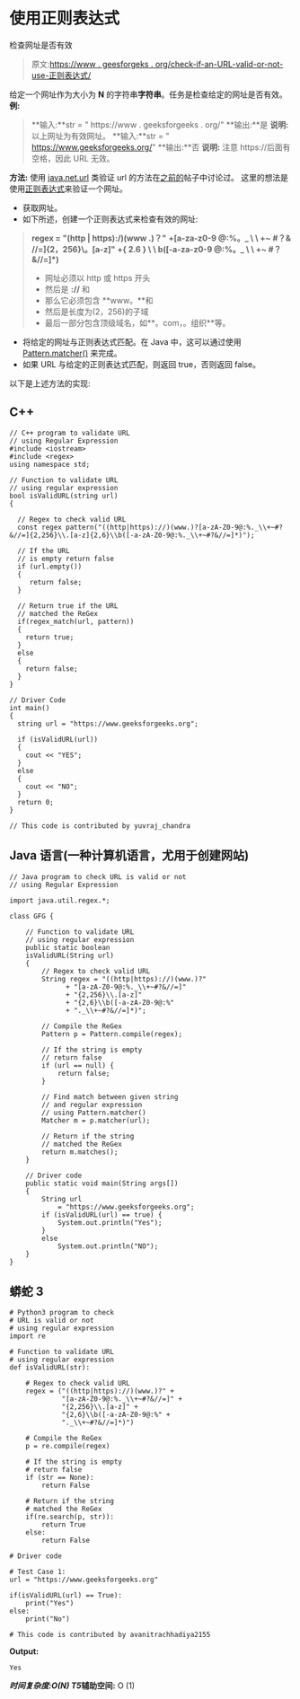 # 使用正则表达式

检查网址是否有效

> 原文:[https://www . geesforgeks . org/check-if-an-URL-valid-or-not-use-正则表达式/](https://www.geeksforgeeks.org/check-if-an-url-is-valid-or-not-using-regular-expression/)

给定一个网址作为大小为 **N** 的字符串**字符串**。任务是检查给定的网址是否有效。
**例:**

> **输入:**str = " https://www . geeksforgeeks . org/"
> **输出:**是
> **说明:**
> 以上网址为有效网址。
> **输入:**str = " https://www.geeksforgeeks.org/"
> **输出:**否
> **说明:**
> 注意 https://后面有空格，因此 URL 无效。

**方法:**
使用 [java.net.url](https://www.geeksforgeeks.org/url-class-java-examples/) 类验证 url 的方法在[之前的](https://www.geeksforgeeks.org/check-if-url-is-valid-or-not-in-java/)帖子中讨论过。
这里的想法是使用[正则表达式](https://www.geeksforgeeks.org/write-regular-expressions/)来验证一个网址。

*   获取网址。
*   如下所述，创建一个正则表达式来检查有效的网址:

> **regex = "(http | https):/)(www .)？"**
> **+[a-za-z0-9 @:%。_ \ \ \+~ #？& //=]{2，256}\。[a-z]"**
> **+{ 2.6 } \ \ b([-a-za-z0-9 @:%。_ \ \ \+~ #？&//=]*)**
> 
> *   网址必须以 http 或 https 开头
> *   然后是 **://** 和
> *   那么它必须包含 **www。**和
> *   然后是长度为(2，256)的子域
> *   最后一部分包含顶级域名，如**。com，。组织**等。

*   将给定的网址与正则表达式匹配。在 Java 中，这可以通过使用 [Pattern.matcher()](https://www.geeksforgeeks.org/pattern-matchercharsequence-method-in-java-with-examples/) 来完成。
*   如果 URL 与给定的正则表达式匹配，则返回 true，否则返回 false。

以下是上述方法的实现:

## C++

```
// C++ program to validate URL
// using Regular Expression
#include <iostream>
#include <regex>
using namespace std;

// Function to validate URL
// using regular expression
bool isValidURL(string url)
{

  // Regex to check valid URL
  const regex pattern("((http|https)://)(www.)?[a-zA-Z0-9@:%._\\+~#?&//=]{2,256}\\.[a-z]{2,6}\\b([-a-zA-Z0-9@:%._\\+~#?&//=]*)");

  // If the URL
  // is empty return false
  if (url.empty())
  {
     return false;
  }

  // Return true if the URL
  // matched the ReGex
  if(regex_match(url, pattern))
  {
    return true;
  }
  else
  {
    return false;
  }
}

// Driver Code
int main()
{
  string url = "https://www.geeksforgeeks.org";

  if (isValidURL(url))
  {
    cout << "YES";
  }
  else
  {
    cout << "NO";
  }
  return 0;
}

// This code is contributed by yuvraj_chandra
```

## Java 语言(一种计算机语言，尤用于创建网站)

```
// Java program to check URL is valid or not
// using Regular Expression

import java.util.regex.*;

class GFG {

    // Function to validate URL
    // using regular expression
    public static boolean
    isValidURL(String url)
    {
        // Regex to check valid URL
        String regex = "((http|https)://)(www.)?"
              + "[a-zA-Z0-9@:%._\\+~#?&//=]"
              + "{2,256}\\.[a-z]"
              + "{2,6}\\b([-a-zA-Z0-9@:%"
              + "._\\+~#?&//=]*)";

        // Compile the ReGex
        Pattern p = Pattern.compile(regex);

        // If the string is empty
        // return false
        if (url == null) {
            return false;
        }

        // Find match between given string
        // and regular expression
        // using Pattern.matcher()
        Matcher m = p.matcher(url);

        // Return if the string
        // matched the ReGex
        return m.matches();
    }

    // Driver code
    public static void main(String args[])
    {
        String url
            = "https://www.geeksforgeeks.org";
        if (isValidURL(url) == true) {
            System.out.println("Yes");
        }
        else
            System.out.println("NO");
    }
}
```

## 蟒蛇 3

```
# Python3 program to check
# URL is valid or not
# using regular expression
import re

# Function to validate URL
# using regular expression
def isValidURL(str):

    # Regex to check valid URL
    regex = ("((http|https)://)(www.)?" +
             "[a-zA-Z0-9@:%._\\+~#?&//=]" +
             "{2,256}\\.[a-z]" +
             "{2,6}\\b([-a-zA-Z0-9@:%" +
             "._\\+~#?&//=]*)")

    # Compile the ReGex
    p = re.compile(regex)

    # If the string is empty
    # return false
    if (str == None):
        return False

    # Return if the string
    # matched the ReGex
    if(re.search(p, str)):
        return True
    else:
        return False

# Driver code

# Test Case 1:
url = "https://www.geeksforgeeks.org"

if(isValidURL(url) == True):
    print("Yes")
else:
    print("No")

# This code is contributed by avanitrachhadiya2155
```

**Output:** 

```
Yes
```

***时间复杂度:**O(N)*
T5**辅助空间:** O (1)